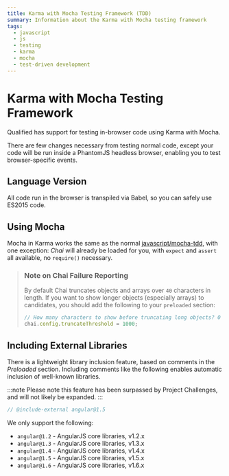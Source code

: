 ```yaml
---
title: Karma with Mocha Testing Framework (TDD)
summary: Information about the Karma with Mocha testing framework
tags:
  - javascript
  - js
  - testing
  - karma
  - mocha
  - test-driven development
---
```


# Karma with Mocha Testing Framework

Qualified has support for testing in-browser code using Karma with Mocha.

There are few changes necessary from testing normal code, except your code will be run inside a PhantomJS headless browser, enabling you to test browser-specific events.

## Language Version

All code run in the browser is transpiled via Babel, so you can safely use ES2015 code.

## Using Mocha

Mocha in Karma works the same as the normal [javascript/mocha-tdd](/reference/languages/javascript/mocha-tdd), with one exception: _Chai_ will already be loaded for you, with `expect` and `assert` all available, no `require()` necessary.

> ### Note on Chai Failure Reporting
>
> By default Chai truncates objects and arrays over `40` characters in length. If you want to show longer objects (especially arrays) to candidates, you should add the following to your `preloaded` section:
>
> ```js
> // How many characters to show before truncating long objects? 0 means no truncating.
> chai.config.truncateThreshold = 1000;
> ```

## Including External Libraries

There is a lightweight library inclusion feature, based on comments in the _Preloaded_ section. Including comments like the following enables automatic inclusion of well-known libraries.

:::note
Please note this feature has been surpassed by Project Challenges, and will not likely be expanded.
:::

```js
// @include-external angular@1.5
```

We only support the following:

- `angular@1.2` - AngularJS core libraries, v1.2.x
- `angular@1.3` - AngularJS core libraries, v1.3.x
- `angular@1.4` - AngularJS core libraries, v1.4.x
- `angular@1.5` - AngularJS core libraries, v1.5.x
- `angular@1.6` - AngularJS core libraries, v1.6.x
